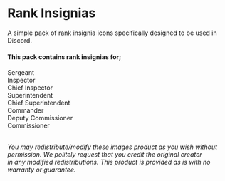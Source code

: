 # Rank Insignias
A simple pack of rank insignia icons specifically designed to be used in Discord.

<h4>This pack contains rank insignias for;</h4>
Sergeant
<br>
Inspector
<br>
Chief Inspector
<br>
Superintendent
<br>
Chief Superintendent
<br>
Commander
<br>
Deputy Commissioner
<br>
Commissioner
<br>
<br>

<i>You may redistribute/modify these images product as you wish without permission. We politely request that you credit the original creator<br>in any modified redistributions. This product is provided as is with no warranty or guarantee.</i>
